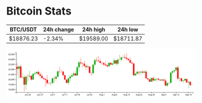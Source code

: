 # Bitcoin Stats

BTC/USDT|24h change|24h high|24h low|
|---|---|---|---|
|$18876.23|-2.34%|$19589.00|$18711.87|

<img src="./chart.svg">
